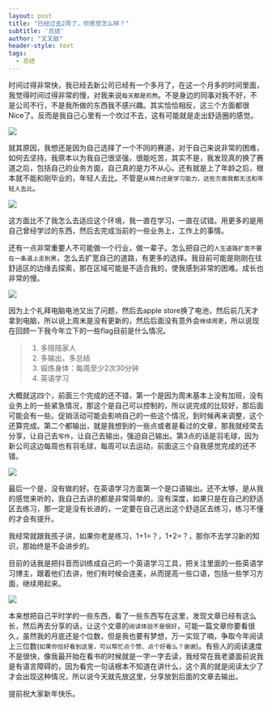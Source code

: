 ```yaml
---
layout: post
title: "已经过去2周了，你感觉怎么样？"
subtitle: '总结'
author: "叉叉敌"
header-style: text
tags:
  - 总结
---
```


时间过得非常快，我已经去新公司已经有一个多月了，在这一个月多的时间里面，我觉得时间过得非常的慢，对我来说`每天都是煎熬`。不是身边的同事对我不好，不是公司不行，不是我所做的东西我不感兴趣。其实恰恰相反，这三个方面都很Nice了。反而是我自己心里有一个坎过不去，这有可能就是走出舒适圈的感觉。

![](https://gitee.com/chasays/mdPic/raw/master/uPic/br8wsj.jpg)

就其原因，我想还是因为自己选择了一个不同的赛道，对于自己来说非常的困难，如何去坚持。我原本以为我自己很坚强，很能吃苦，其实不是，我发现真的换了赛道之后，包括自己的业务方面，自己真的是力不从心。还有就是上了年龄之后，根本就不能和刚毕业的，年轻人去比。不管是`从精力还是学习能力，这些方面我都无法和年轻人去比`。

![](https://gitee.com/chasays/mdPic/raw/master/uPic/Rg5jEx.jpg)

这方面比不了我怎么去适应这个环境，我一直在学习，一直在试错。用更多的是用自己曾经学过的东西，然后去完成当前的一些业务上，工作上的事情。

还有一点非常重要人不可能做一个行业，做一辈子。怎么把自己的`人生道路扩宽不要在一条道上走到黑`，怎么去扩宽自己的道路，有更多的选择。我目前可能是刚刚在往舒适区的边缘去探索，那在区域可能是不适合我的，使我感到非常的困难。成长也非常的慢。

![](https://gitee.com/chasays/mdPic/raw/master/uPic/4chFTN.jpg)

因为上个礼拜电脑电池又出了问题，然后去apple store换了电池，然后前几天才拿到电脑，所以说上周末是没有更新的，然后后面没有意外会`继续周更`，所以说现在回顾一下我今年立下的一些flag目前是什么情况。

>1. 多陪陪家人
>2. 多输出，多总结
>3. 锻炼身体：每周至少2次30分钟
>4. 英语学习

大概就这四个，前面三个完成的还不错，第一个是因为周末基本上没有加班，没有业务上的一些紧急情况，那这个是自己可以控制的，所以说完成的比较好，那后面可能会有一些。促销活动可能会影响自己的一些这个情况，到时候再来调整，这个还算完成。第二个都输出，就是我想到的一些点或者是看过的文章，那我就经常去分享，让自己去`写作`，让自己去输出，强迫自己输出。第3点的话是羽毛球，因为新公司这边每周也有羽毛球，每周可以去运动，前面这三个自我感觉完成的还不错。

![](https://gitee.com/chasays/mdPic/raw/master/uPic/9tCU2q.jpg)

最后一个是，没有做的好。在英语学习方面第一个是口语输出。还不太够，是从我的感觉来听的，我自己去讲的都是非常简单的，没有深度，如果只是在自己的舒适区去练习，那一定是没有长进的，一定要在自己逃出这个舒适区去练习，练习不懂的才会有提升。

我经常就跟我孩子讲，如果你老是练习，1+1=？，1+2=？，那你不去学习新的知识，那始终是不会进步的。

目前的话我是把抖音而训练成自己的一个英语学习工具，把关注里面的一些英语学习博主，跟着他们去讲，他们有时候会连麦，从而提高一些口语，包括一些学习方面，继续用起来。

![](https://gitee.com/chasays/mdPic/raw/master/uPic/EDJ2kU.jpg)

本来想把自己平时学的一些东西，看了一些东西写在这里，发现文章已经有这么长，然后再去分享的话，让这个文章的`阅读体验不是很好`，可能一篇文章你要看很久，虽然我的月底还是个位数，但是我也要有梦想，万一实现了喃，争取今年阅读上三位数(`如果你恰好看到这里，可以帮忙点个赞、点个好看么？谢谢`)。有些人的阅读速度不是很快，像我最开始在看书的时候就是一字一字去读，我经常在我老婆面前说我是有语言障碍的，因为看完一句话根本不知道在讲什么，这个真的就是阅读太少了才会出现这种情况，所以说今天就先放这里，分享放到后面的文章去输出。

提前祝大家新年快乐。






